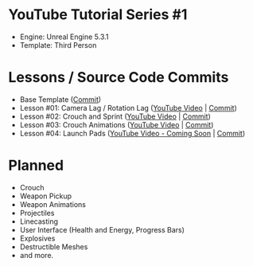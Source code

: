 #  YouTube Tutorial Series #1
- Engine: Unreal Engine 5.3.1
- Template: Third Person

# Lessons / Source Code Commits
- Base Template ([Commit](https://github.com/itsmikethetech/YouTube-Tutorial-Series-1-UE-5.3/tree/6e96324bfbc1c53f3fcf0ed5d33189b6f0f3e057))
- Lesson #01: Camera Lag / Rotation Lag ([YouTube Video](https://youtu.be/0XYPz4Acduo) | [Commit](https://github.com/itsmikethetech/YouTube-Tutorial-Series-1-UE-5.3/tree/57a3d02ffdadbb7ab62b86ae3f5b72cc459cd604))
- Lesson #02: Crouch and Sprint ([YouTube Video](https://youtu.be/hR9x3uYG2x8) | [Commit](https://github.com/itsmikethetech/YouTube-Tutorial-Series-1-UE-5.3/tree/38f085de40c8860c1b146c869c179ed8796a9582))
- Lesson #03: Crouch Animations ([YouTube Video](https://youtu.be/Z_KhdjtmZk4) | [Commit](https://github.com/itsmikethetech/YouTube-Tutorial-Series-1-UE-5.3/tree/c68f1712f6d91483b3c9f76855e5675cf2fe08bc))
- Lesson #04: Launch Pads ([YouTube Video - Coming Soon]() | [Commit](https://github.com/itsmikethetech/YouTube-Tutorial-Series-1-UE-5.3/tree/51de46848a6343cc00b3d98f9450a2808cffa69a))

# Planned
- Crouch
- Weapon Pickup
- Weapon Animations
- Projectiles
- Linecasting
- User Interface (Health and Energy, Progress Bars)
- Explosives
- Destructible Meshes
- and more.

